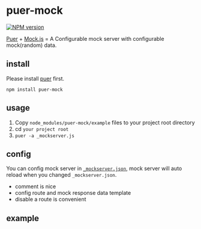 # puer-mock

[![NPM version][npm-image]][npm-url]

[npm-image]: https://img.shields.io/npm/v/puer-mock.svg?style=flat-square
[npm-url]: https://npmjs.org/package/puer-mock

[Puer](https://github.com/leeluolee/puer) + [Mock.js](https://github.com/nuysoft/Mock) = A Configurable mock server with configurable mock(random) data.

## install

Please install [puer](https://github.com/leeluolee/puer) first.

```
npm install puer-mock
```

## usage

1. Copy `node_modules/puer-mock/example` files to your project root directory
2. cd `your project root`
3. `puer -a _mockserver.js`

## config

You can config mock server in [`_mockserver.json`](https://github.com/ufologist/puer-mock/blob/master/example/_mockserver.json), mock server will auto reload when you changed `_mockserver.json`.

* comment is nice
* config route and mock response data template
* disable a route is convenient

## example

